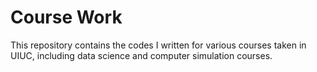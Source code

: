 # Course Work
This repository contains the codes I written for various courses taken in UIUC, including data science and computer simulation courses.
